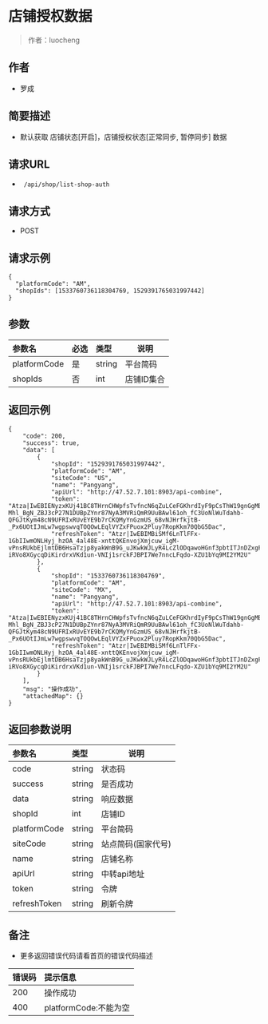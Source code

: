 # 店铺授权数据

> 作者：luocheng

## 作者

- 罗成
    
## 简要描述

- 默认获取 店铺状态[开启]，店铺授权状态[正常同步, 暂停同步] 数据

## 请求URL
- ` /api/shop/list-shop-auth`
  
## 请求方式
- POST 

## 请求示例
```
{
  "platformCode": "AM",
  "shopIds": [1533760736118304769, 1529391765031997442]
}
```


## 参数

|参数名|必选|类型|说明|
|:----    |:---|:----- |-----   |
|platformCode |是  |string | 平台简码   |
|shopIds | 否 |int | 店铺ID集合   |



## 返回示例 

``` 
{
    "code": 200,
    "success": true,
    "data": [
        {
            "shopId": "1529391765031997442",
            "platformCode": "AM",
            "siteCode": "US",
            "name": "Pangyang",
            "apiUrl": "http://47.52.7.101:8903/api-combine",
            "token": "Atza|IwEBIENyzxKUj41BC8THrnCHWpfsTvfncN6qZuLCeFGKhrdIyF9pCsThW19gnGgMBbaEQOLz90fbdLncRgz5NDhpQdLRqL9_hgDllKsJVqdzv2XjPCOldHJnqte5xfGIHWmsW9Bb236UIuCpC7g-Mhl_BgN_ZBJ3cP27N1DUBpZYnr87NyA3MVRiQmR9UuBAwl61oh_fC3UoNlWuTdahb-QFGJtKym48cN9UFRIxRUvEYE9b7rCKQMyYnGzmUS_68vNJHrfkjtB-_Px6UOtIJmLw7wgpswvqTOQOwLEqlVYZxFPuox2Pluy7RopKkm70QbG5Dac",
            "refreshToken": "Atzr|IwEBIMBiSMf6LnTlFFx-1GbIIwmONLHyj_hzOA_4al48E-xnttQKEnvojXmjcuw_igM-vPnsRUkbEjlmtDB6HsaTzjp8yakWnB9G_uJKwkWJLyR4LcZlODqawoHGnf3pbtITJnDZxgFwjhEyhW5e07wnDuj_xQC2hHZsdoajrr17fKjMu2ARKUletCEMR9I3r8xWZquKLLPW9L37oIvNPm2pow_5LyTfgLRPITUTsv8u5TJXsmjs4YFboAdBfS4m5KZ-iRVo8XGycqDiKirdrxVKd1un-VNIj1srckFJBPI7We7nncLFqdo-XZU1bYq9MI2YM2U"
        },
        {
            "shopId": "1533760736118304769",
            "platformCode": "AM",
            "siteCode": "MX",
            "name": "Pangyang",
            "apiUrl": "http://47.52.7.101:8903/api-combine",
            "token": "Atza|IwEBIENyzxKUj41BC8THrnCHWpfsTvfncN6qZuLCeFGKhrdIyF9pCsThW19gnGgMBbaEQOLz90fbdLncRgz5NDhpQdLRqL9_hgDllKsJVqdzv2XjPCOldHJnqte5xfGIHWmsW9Bb236UIuCpC7g-Mhl_BgN_ZBJ3cP27N1DUBpZYnr87NyA3MVRiQmR9UuBAwl61oh_fC3UoNlWuTdahb-QFGJtKym48cN9UFRIxRUvEYE9b7rCKQMyYnGzmUS_68vNJHrfkjtB-_Px6UOtIJmLw7wgpswvqTOQOwLEqlVYZxFPuox2Pluy7RopKkm70QbG5Dac",
            "refreshToken": "Atzr|IwEBIMBiSMf6LnTlFFx-1GbIIwmONLHyj_hzOA_4al48E-xnttQKEnvojXmjcuw_igM-vPnsRUkbEjlmtDB6HsaTzjp8yakWnB9G_uJKwkWJLyR4LcZlODqawoHGnf3pbtITJnDZxgFwjhEyhW5e07wnDuj_xQC2hHZsdoajrr17fKjMu2ARKUletCEMR9I3r8xWZquKLLPW9L37oIvNPm2pow_5LyTfgLRPITUTsv8u5TJXsmjs4YFboAdBfS4m5KZ-iRVo8XGycqDiKirdrxVKd1un-VNIj1srckFJBPI7We7nncLFqdo-XZU1bYq9MI2YM2U"
        }
    ],
    "msg": "操作成功",
    "attachedMap": {}
}
```


## 返回参数说明

|参数名|类型|说明|
|:-----  |:-----|-----                           |
|code | string   | 状态码 |
|success | string   | 是否成功 |
|data | string   | 响应数据 |
|shopId |  int  | 店铺ID |
|platformCode |  string  | 平台简码 |
|siteCode |  string  | 站点简码(国家代号) |
|name | string   | 店铺名称 |
|apiUrl | string   | 中转api地址 |
|token | string   | 令牌 |
|refreshToken | string   | 刷新令牌 |

## 备注 

- 更多返回错误代码请看首页的错误代码描述

|错误码|提示信息|
|:----    |:---|
|200 |操作成功 |
|400 |platformCode:不能为空 |